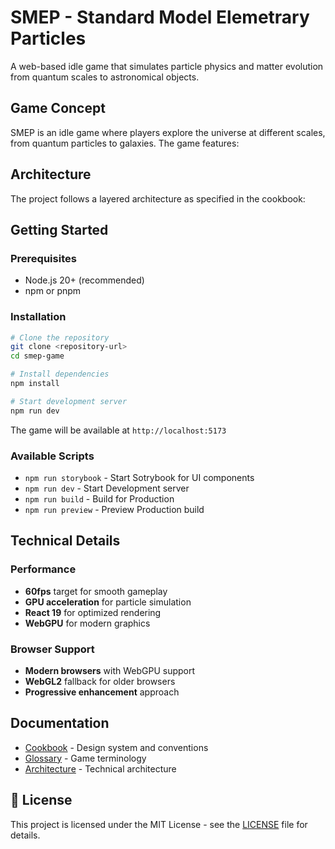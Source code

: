 # SMEP - Standard Model Elemetrary Particles

A web-based idle game that simulates particle physics and matter evolution from quantum scales to astronomical objects.

## Game Concept

SMEP is an idle game where players explore the universe at different scales, from quantum particles to galaxies. The game features:

## Architecture
The project follows a layered architecture as specified in the cookbook:

## Getting Started

### Prerequisites
- Node.js 20+ (recommended)
- npm or pnpm

### Installation
```bash
# Clone the repository
git clone <repository-url>
cd smep-game

# Install dependencies
npm install

# Start development server
npm run dev
```

The game will be available at `http://localhost:5173`

### Available Scripts
- `npm run storybook` - Start Sotrybook for UI components
- `npm run dev` - Start Development server
- `npm run build` - Build for Production
- `npm run preview` - Preview Production build

## Technical Details

### Performance
- **60fps** target for smooth gameplay
- **GPU acceleration** for particle simulation
- **React 19** for optimized rendering
- **WebGPU** for modern graphics

### Browser Support
- **Modern browsers** with WebGPU support
- **WebGL2** fallback for older browsers
- **Progressive enhancement** approach

## Documentation

- [Cookbook](./docs/cookbook.md) - Design system and conventions
- [Glossary](./docs/glossary.md) - Game terminology
- [Architecture](./docs/architecture.md) - Technical architecture

## 📄 License

This project is licensed under the MIT License - see the [LICENSE](LICENSE) file for details.
